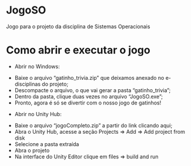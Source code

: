 # JogoSO
Jogo para o projeto da disciplina de Sistemas Operacionais

# Como abrir e executar o jogo
- Abrir no Windows:
* Baixe o arquivo “gatinho_trivia.zip” que deixamos anexado no e-disciplinas do projeto;
* Descompacte o arquivo, o que vai gerar a pasta “gatinho_trivia”;
* Dentro da pasta, clique duas vezes no arquivo “JogoSO.exe”;
* Pronto, agora é só se divertir com o nosso jogo de gatinhos!
- Abrir no Unity Hub:
* Baixe o arquivo “jogoCompleto.zip” a partir do link clicando aqui;
* Abra o Unity Hub, acesse a seção Projects => Add => Add project from disk
* Selecione a pasta extraída
* Abra o projeto
* Na interface do Unity Editor clique em files => build and run






